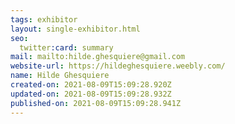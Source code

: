 ```yaml
---
tags: exhibitor
layout: single-exhibitor.html
seo:
  twitter:card: summary
mail: mailto:hilde.ghesquiere@gmail.com
website-url: https://hildeghesquiere.weebly.com/
name: Hilde Ghesquiere
created-on: 2021-08-09T15:09:28.920Z
updated-on: 2021-08-09T15:09:28.932Z
published-on: 2021-08-09T15:09:28.941Z
---
```

